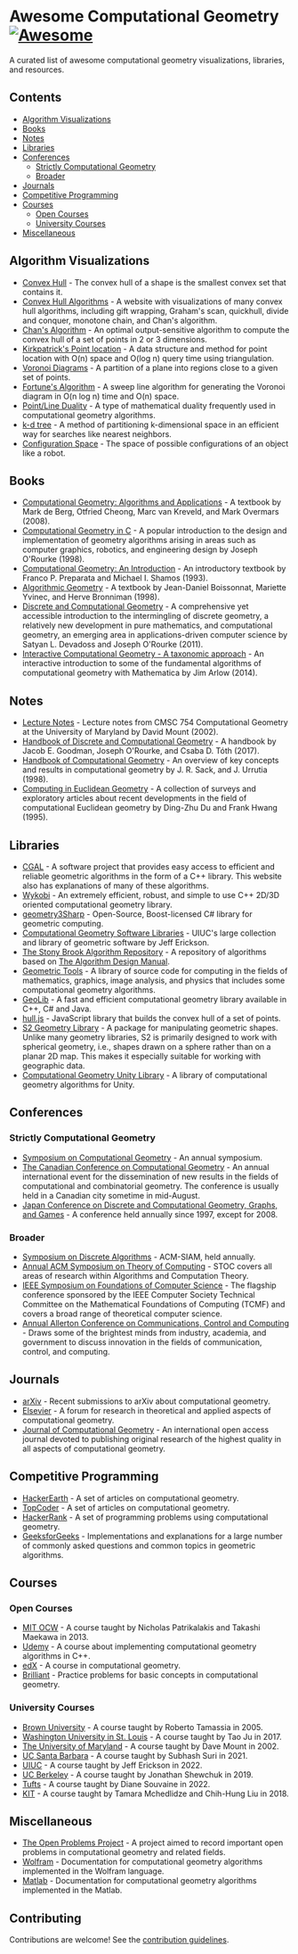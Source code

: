 # Awesome Computational Geometry [![Awesome](https://awesome.re/badge.svg)](https://awesome.re)

A curated list of awesome computational geometry visualizations, libraries, and resources.


## Contents

- [Algorithm Visualizations](#algorithm-visualizations)
- [Books](#books)
- [Notes](#notes)
- [Libraries](#libraries)
- [Conferences](#conferences)
  - [Strictly Computational Geometry](#strictly-computational-geometry)
  - [Broader](#broader)
- [Journals](#journals)
- [Competitive Programming](#competitive-programming)
- [Courses](#courses)
  - [Open Courses](#open-courses)
  - [University Courses](#university-courses)
- [Miscellaneous](#miscellaneous)

## Algorithm Visualizations

- [Convex Hull](https://visualgo.net/en/convexhull?slide=1) - The convex hull of a shape is the smallest convex set that contains it.
- [Convex Hull Algorithms](https://erencan-02.github.io/ConvexHullVisualizer/index.html) - A website with visualizations of many convex hull algorithms, including gift wrapping, Graham's scan, quickhull, divide and conquer, monotone chain, and Chan's algorithm.
- [Chan's Algorithm](http://sophiedasinger.github.io/Classwork/163proj/#viz) - An optimal output-sensitive algorithm to compute the convex hull of a set of points in 2 or 3 dimensions.
- [Kirkpatrick's Point location](http://rkaneriya.github.io/point-location/) - A data structure and method for point location with O(n) space and O(log n) query time using triangulation.
- [Voronoi Diagrams](http://alexbeutel.com/webgl/voronoi.html) - A partition of a plane into regions close to a given set of points.
- [Fortune's Algorithm](https://www.desmos.com/calculator/ejatebvup4) - A sweep line algorithm for generating the Voronoi diagram in O(n log n) time and O(n) space.
- [Point/Line Duality](https://people.eng.unimelb.edu.au/henli/programs/duality-demo/) - A type of mathematical duality frequently used in computational geometry algorithms.
- [k-d tree](https://opendsa-server.cs.vt.edu/ODSA/AV/Development/kd-treeAV.html?selfLoggingEnabled=false&localMode=false&module=KDtree&JXOP-debug=true&JOP-lang=en&JXOP-code=java&scoringServerEnabled=false&threshold=1.0&points=0&required=False) - A method of partitioning k-dimensional space in an efficient way for searches like nearest neighbors.
- [Configuration Space](https://www.youtube.com/watch?v=SBFwgR4K1Gk) - The space of possible configurations of an object like a robot.

## Books

- [Computational Geometry: Algorithms and Applications](https://www.amazon.com/Computational-Geometry-Applications-Mark-Berg/dp/3540779736) - A textbook by Mark de Berg, Otfried Cheong, Marc van Kreveld, and Mark Overmars (2008).
- [Computational Geometry in C](https://www.amazon.com/Computational-Geometry-Cambridge-Theoretical-Paperback/dp/0521649765) -  A popular introduction to the design and implementation of geometry algorithms arising in areas such as computer graphics, robotics, and engineering design by Joseph O'Rourke (1998).
- [Computational Geometry: An Introduction](https://www.amazon.com/Computational-Geometry-Introduction-Monographs-Computer/dp/0387961313) - An introductory textbook by Franco P. Preparata and Michael I. Shamos (1993).
- [Algorithmic Geometry](https://www.amazon.com/Algorithmic-Geometry-Jean-Daniel-Boissonnat/dp/0521565294) - A textbook by Jean-Daniel Boissonnat, Mariette Yvinec, and Herve Bronniman (1998).
- [Discrete and Computational Geometry](https://www.amazon.com/Discrete-Computational-Geometry-Satyan-Devadoss/dp/0691145539) -  A comprehensive yet accessible introduction to the intermingling of discrete geometry, a relatively new development in pure mathematics, and computational geometry, an emerging area in applications-driven computer science by Satyan L. Devadoss and Joseph O'Rourke (2011).
- [Interactive Computational Geometry - A taxonomic approach](http://www.clearviewtraining.com/interactive-computational.html) - An interactive introduction to some of the fundamental algorithms of computational geometry with Mathematica by Jim Arlow (2014).

## Notes

- [Lecture Notes](http://www.cs.umd.edu/~mount/754/Lects/754lects.pdf) - Lecture notes from CMSC 754 Computational Geometry at the University of Maryland by David Mount (2002).
- [Handbook of Discrete and Computational Geometry](https://www.csun.edu/~ctoth/Handbook/HDCG3.html) - A handbook by Jacob E. Goodman, Joseph O'Rourke, and Csaba D. Tóth (2017).
- [Handbook of Computational Geometry](https://www.amazon.com/Handbook-Computational-Geometry-J-Sack-ebook/dp/B00QM3S1SC) - An overview of key concepts and results in computational geometry by J. R. Sack, and J. Urrutia (1998).
- [Computing in Euclidean Geometry](https://www.amazon.com/Computing-Euclidean-Geometry-Lecture-Notes/dp/9810218761) - A collection of surveys and exploratory articles about recent developments in the field of computational Euclidean geometry by Ding-Zhu Du and Frank Hwang (1995).

## Libraries

- [CGAL](https://www.cgal.org/) - A software project that provides easy access to efficient and reliable geometric algorithms in the form of a C++ library. This website also has explanations of many of these algorithms.
- [Wykobi](http://www.wykobi.com/index.html) - An extremely efficient, robust, and simple to use C++ 2D/3D oriented computational geometry library.
- [geometry3Sharp](https://github.com/gradientspace/geometry3Sharp) - Open-Source, Boost-licensed C# library for geometric computing.
- [Computational Geometry Software Libraries](http://jeffe.cs.illinois.edu/compgeom/software.html) - UIUC's large collection and library of geometric software by Jeff Erickson.
- [The Stony Brook Algorithm Repository](http://www3.cs.stonybrook.edu/~algorith/major_section/1.6.shtml) - A repository of algorithms based on [The Algorithm Design Manual](https://www.amazon.com/Algorithm-Design-Manual-Steven-Skiena/dp/1848000693).
- [Geometric Tools](https://www.geometrictools.com/index.html) - A library of source code for computing in the fields of mathematics, graphics, image analysis, and physics that includes some computational geometry algorithms.
- [GeoLib](http://www.geolib.co.uk/) - A fast and efficient computational geometry library available in C++, C# and Java.
- [hull.js](https://github.com/AndriiHeonia/hull) - JavaScript library that builds the convex hull of a set of points.
- [S2 Geometry Library](https://github.com/google/s2geometry) - A package for manipulating geometric shapes. Unlike many geometry libraries, S2 is primarily designed to work with spherical geometry, i.e., shapes drawn on a sphere rather than on a planar 2D map. This makes it especially suitable for working with geographic data.
- [Computational Geometry Unity Library](https://github.com/Habrador/Computational-geometry) - A library of computational geometry algorithms for Unity.

## Conferences

### Strictly Computational Geometry

- [Symposium on Computational Geometry](http://www.computational-geometry.org/) - An annual symposium.
- [The Canadian Conference on Computational Geometry](http://www.cccg.ca/) - An annual international event for the dissemination of new results in the fields of computational and combinatorial geometry. The conference is usually held in a Canadian city sometime in mid-August.
- [Japan Conference on Discrete and Computational Geometry, Graphs, and Games](http://www.alg.cei.uec.ac.jp/itohiro/JCDCGG/) - A conference held annually since 1997, except for 2008.

### Broader

- [Symposium on Discrete Algorithms](https://www.siam.org/conferences/cm/conference/soda22) - ACM-SIAM, held annually.
- [Annual ACM Symposium on Theory of Computing](http://acm-stoc.org/) - STOC covers all areas of research within Algorithms and Computation Theory.
- [IEEE Symposium on Foundations of Computer Science](http://ieee-focs.org/) - The flagship conference sponsored by the IEEE Computer Society Technical Committee on the Mathematical Foundations of Computing (TCMF) and covers a broad range of theoretical computer science.
- [Annual Allerton Conference on Communications, Control and Computing](http://allerton.csl.illinois.edu/) - Draws some of the brightest minds from industry, academia, and government to discuss innovation in the fields of communication, control, and computing.

## Journals

- [arXiv](https://arxiv.org/list/cs.CG/recent) - Recent submissions to arXiv about computational geometry.
- [Elsevier](https://www.journals.elsevier.com/computational-geometry) - A forum for research in theoretical and applied aspects of computational geometry.
- [Journal of Computational Geometry](https://jocg.org/index.php/jocg) - An international open access journal devoted to publishing original research of the highest quality in all aspects of computational geometry.

## Competitive Programming

- [HackerEarth](https://www.hackerearth.com/practice/notes/computational-geometry-i-1/) - A set of articles on computational geometry.
- [TopCoder](https://www.topcoder.com/community/data-science/data-science-tutorials/geometry-concepts-basic-concepts/) - A set of articles on computational geometry.
- [HackerRank](https://www.hackerrank.com/domains/mathematics/geometry) - A set of programming problems using computational geometry.
- [GeeksforGeeks](https://www.geeksforgeeks.org/geometric-algorithms/) - Implementations and explanations for a large number of commonly asked questions and common topics in geometric algorithms.

## Courses

### Open Courses

- [MIT OCW](https://ocw.mit.edu/courses/mechanical-engineering/2-158j-computational-geometry-spring-2003/) - A course taught by Nicholas Patrikalakis and Takashi Maekawa in 2013.
- [Udemy](https://www.udemy.com/course/mastering-computational-geometry-cpp/) - A course about implementing computational geometry algorithms in C++.
- [edX](https://www.edx.org/course/computational-geometry) - A course in computational geometry.
- [Brilliant](https://brilliant.org/practice/computational-geometry-intro/) - Practice problems for basic concepts in computational geometry.

### University Courses

- [Brown University](http://cs.brown.edu/courses/cs252/) - A course taught by Roberto Tamassia in 2005.
- [Washington University in St. Louis](http://www.cs.wustl.edu/~taoju/cse546/) - A course taught by Tao Ju in 2017.
- [The University of Maryland](http://www.cs.umd.edu/~mount/754/) - A course taught by Dave Mount in 2002.
- [UC Santa Barbara](https://sites.cs.ucsb.edu/~suri/cs235/235.html) - A course taught by Subhash Suri in 2021.
- [UIUC](https://jeffe.cs.illinois.edu/teaching/compgeom/) - A course taught by Jeff Erickson in 2022.
- [UC Berkeley](https://people.eecs.berkeley.edu/~jrs/274/) - A course taught by Jonathan Shewchuk in 2019.
- [Tufts](http://www.cs.tufts.edu/comp/163/) - A course taught by Diane Souvaine in 2022.
- [KIT](https://i11www.iti.kit.edu/teaching/sommer2018/compgeom/index) - A course taught by Tamara Mchedlidze and Chih-Hung Liu in 2018.

## Miscellaneous

- [The Open Problems Project](https://topp.openproblem.net/) - A project aimed to record important open problems in computational geometry and related fields.
- [Wolfram](https://reference.wolfram.com/language/guide/GeometricComputation.html) - Documentation for computational geometry algorithms implemented in the Wolfram language.
- [Matlab](https://www.mathworks.com/help/matlab/computational-geometry.html) - Documentation for computational geometry algorithms implemented in the Matlab.

## Contributing

Contributions are welcome! See the [contribution guidelines](contributing.md).
